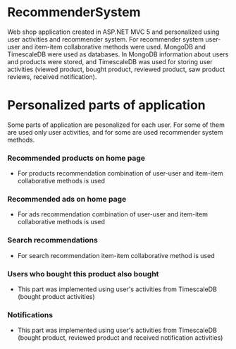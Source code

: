 # RecommenderSystem
Web shop application created in ASP.NET MVC 5 and personalized using user activities and recommender system. For recommender system user-user and item-item collaborative methods were used. MongoDB and TimescaleDB were used as databases. In MongoDB information about users and products were stored, and TimescaleDB was used for storing user activities (viewed product, bought product, reviewed product, saw product reviews, received notification).

# Personalized parts of application
Some parts of application are pesonalized for each user. For some of them are used only user activities, and for some are used recommender system methods.

### Recommended products on home page
- For products recommendation combination of user-user and item-item collaborative methods is used



### Recommended ads on home page
- For ads recommendation combination of user-user and item-item collaborative methods is used

### Search recommendations
- For search recommendation item-item collaborative method is used

### Users who bought this product also bought
- This part was implemented using user's activities from TimescaleDB (bought product activities)

### Notifications
- This part was implemented using user's activities from TimescaleDB (bought product, reviewed product and received notification activities)
